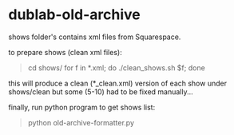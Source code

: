 # dublab-old-archive

shows folder's contains xml files from Squarespace.

to prepare shows (clean xml files):

> cd shows/
> for f in *.xml; do ./clean_shows.sh $f; done

this will produce a clean (*_clean.xml) version of each show under shows/clean but some (5-10) had to be fixed manually...

finally, run python program to get shows list:

> python old-archive-formatter.py
